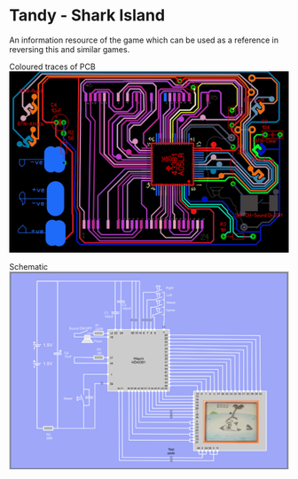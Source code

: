 # Tandy - Shark Island

An information resource of the game which can be used as a reference in reversing this and similar games.

Coloured traces of PCB
![alt text](https://github.com/iondrive2020/Tandy---Shark-Island/blob/master/PCB-Layout_Coloured.png)

Schematic
![alt text](https://github.com/iondrive2020/Tandy---Shark-Island/blob/master/Schematic.png)


